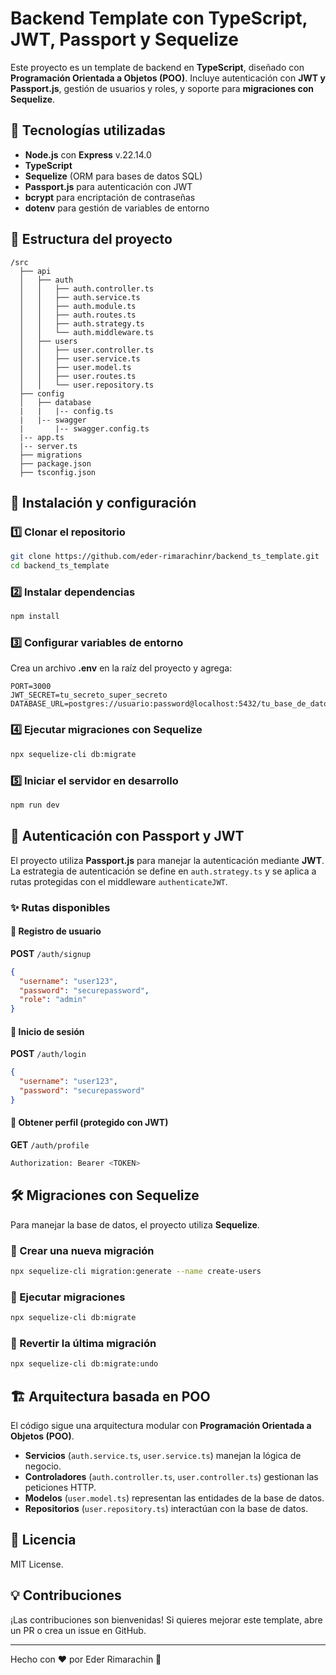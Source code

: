 # Backend Template con TypeScript, JWT, Passport y Sequelize

Este proyecto es un template de backend en **TypeScript**, diseñado con **Programación Orientada a Objetos (POO)**. Incluye autenticación con **JWT y Passport.js**, gestión de usuarios y roles, y soporte para **migraciones con Sequelize**.

## 🚀 Tecnologías utilizadas

- **Node.js** con **Express** v.22.14.0
- **TypeScript**
- **Sequelize** (ORM para bases de datos SQL)
- **Passport.js** para autenticación con JWT
- **bcrypt** para encriptación de contraseñas
- **dotenv** para gestión de variables de entorno

## 📂 Estructura del proyecto

```
/src
  ├── api
  │   ├── auth
  │   │   ├── auth.controller.ts
  │   │   ├── auth.service.ts
  │   │   ├── auth.module.ts
  │   │   ├── auth.routes.ts
  │   │   ├── auth.strategy.ts
  │   │   └── auth.middleware.ts
  │   ├── users
  │   │   ├── user.controller.ts
  │   │   ├── user.service.ts
  │   │   ├── user.model.ts
  │   │   ├── user.routes.ts
  │   │   └── user.repository.ts
  ├── config
  │   ├── database
  |   |   |-- config.ts
  |   |-- swagger
  |       |-- swagger.config.ts
  |-- app.ts
  |-- server.ts
  ├── migrations
  ├── package.json
  ├── tsconfig.json
```

## 🔧 Instalación y configuración

### 1️⃣ Clonar el repositorio
```bash
git clone https://github.com/eder-rimarachinr/backend_ts_template.git
cd backend_ts_template
```

### 2️⃣ Instalar dependencias
```bash
npm install
```

### 3️⃣ Configurar variables de entorno
Crea un archivo **.env** en la raíz del proyecto y agrega:
```env
PORT=3000
JWT_SECRET=tu_secreto_super_secreto
DATABASE_URL=postgres://usuario:password@localhost:5432/tu_base_de_datos
```

### 4️⃣ Ejecutar migraciones con Sequelize
```bash
npx sequelize-cli db:migrate
```

### 5️⃣ Iniciar el servidor en desarrollo
```bash
npm run dev
```

## 🔑 Autenticación con Passport y JWT

El proyecto utiliza **Passport.js** para manejar la autenticación mediante **JWT**. La estrategia de autenticación se define en `auth.strategy.ts` y se aplica a rutas protegidas con el middleware `authenticateJWT`.

### ✨ Rutas disponibles

#### 🔹 Registro de usuario
**POST** `/auth/signup`
```json
{
  "username": "user123",
  "password": "securepassword",
  "role": "admin"
}
```

#### 🔹 Inicio de sesión
**POST** `/auth/login`
```json
{
  "username": "user123",
  "password": "securepassword"
}
```

#### 🔹 Obtener perfil (protegido con JWT)
**GET** `/auth/profile`
```bash
Authorization: Bearer <TOKEN>
```

## 🛠️ Migraciones con Sequelize

Para manejar la base de datos, el proyecto utiliza **Sequelize**.

### 🔹 Crear una nueva migración
```bash
npx sequelize-cli migration:generate --name create-users
```

### 🔹 Ejecutar migraciones
```bash
npx sequelize-cli db:migrate
```

### 🔹 Revertir la última migración
```bash
npx sequelize-cli db:migrate:undo
```

## 🏗️ Arquitectura basada en POO

El código sigue una arquitectura modular con **Programación Orientada a Objetos (POO)**.
- **Servicios** (`auth.service.ts`, `user.service.ts`) manejan la lógica de negocio.
- **Controladores** (`auth.controller.ts`, `user.controller.ts`) gestionan las peticiones HTTP.
- **Modelos** (`user.model.ts`) representan las entidades de la base de datos.
- **Repositorios** (`user.repository.ts`) interactúan con la base de datos.

## 📜 Licencia
MIT License.

## 💡 Contribuciones
¡Las contribuciones son bienvenidas! Si quieres mejorar este template, abre un PR o crea un issue en GitHub.

---

Hecho con ❤️ por Eder Rimarachin 🚀

